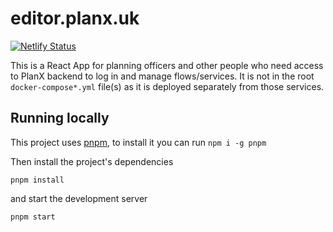 # editor.planx.uk

[![Netlify Status](https://api.netlify.com/api/v1/badges/5856b13f-3fad-44ec-ae6c-2c6502df1356/deploy-status)](https://app.netlify.com/sites/planx-new/deploys)

This is a React App for planning officers and other people who need access to PlanX backend to log in and manage flows/services. It is not in the root `docker-compose*.yml` file(s) as it is deployed separately from those services.

## Running locally

This project uses [pnpm](https://github.com/pnpm/pnpm), to install it you can run `npm i -g pnpm`

Then install the project's dependencies

`pnpm install`

and start the development server

`pnpm start`
